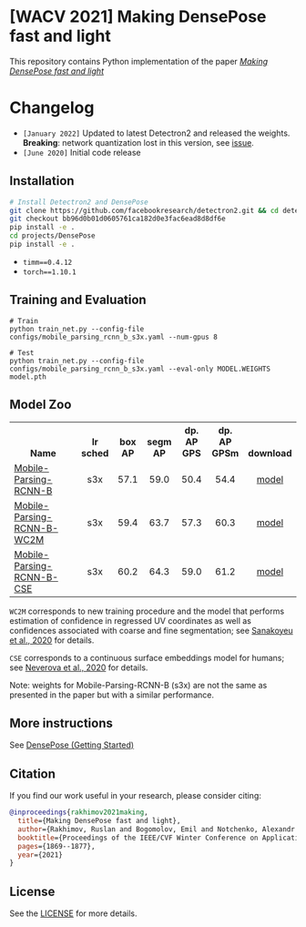 # \[WACV 2021\] Making DensePose fast and light

This repository contains Python implementation of the paper [_Making DensePose fast and
light_](http://arxiv.org/abs/2006.15190)

# Changelog

- `[January 2022]` Updated to latest Detectron2 and released the weights. **Breaking**: network quantization lost in this version, see [issue](https://github.com/zetyquickly/DensePoseFnL/issues/17).
- `[June 2020]` Initial code release

## Installation

```bash
# Install Detectron2 and DensePose
git clone https://github.com/facebookresearch/detectron2.git && cd detectron2
git checkout bb96d0b01d0605761ca182d0e3fac6ead8d8df6e
pip install -e .
cd projects/DensePose
pip install -e .
```

* `timm==0.4.12`
* `torch==1.10.1`

## Training and Evaluation

```
# Train
python train_net.py --config-file configs/mobile_parsing_rcnn_b_s3x.yaml --num-gpus 8

# Test
python train_net.py --config-file configs/mobile_parsing_rcnn_b_s3x.yaml --eval-only MODEL.WEIGHTS model.pth
```

## <a name="ModelZoo"></a> Model Zoo

<table><tbody>
<!-- START TABLE -->
<!-- TABLE HEADER -->
<th valign="bottom">Name</th>
<th valign="bottom">lr<br/>sched</th>
<th valign="bottom">box<br/>AP</th>
<th valign="bottom">segm<br/>AP</th>
<th valign="bottom">dp. AP<br/>GPS</th>
<th valign="bottom">dp. AP<br/>GPSm</th>
<th valign="bottom">download</th>
<!-- TABLE BODY -->
<!-- ROW: Mobile-Parsing-RCNN-B -->
<tr><td align="left"><a href="../configs/mobile_parsing_rcnn_b_s3x.yaml">Mobile-Parsing-RCNN-B</a></td>
<td align="center">s3x</td>
<td align="center">57.1</td>
<td align="center">59.0</td>
<td align="center">50.4</td>
<td align="center">54.4</td>
<td align="center"><a href="https://drive.google.com/file/d/1yC5QBT0fYmMrI40RhrA3nB5Pa-F7XpFt/view?usp=sharing">model</a></td>
</tr>
<!-- ROW: Mobile-Parsing-RCNN-B-WC2M -->
<tr><td align="left"><a href="../configs/mobile_parsing_rcnn_b_wc2m_s3x.yaml">Mobile-Parsing-RCNN-B-WC2M</a></td>
<td align="center">s3x</td>
<td align="center">59.4</td>
<td align="center">63.7</td>
<td align="center">57.3</td>
<td align="center">60.3</td>
<td align="center"><a href="https://drive.google.com/file/d/1yEBH7ArbadycdSW-Yk1rM5Hl0v3HE7_V/view?usp=sharing">model</a></td>
</tr>
<!-- ROW: Mobile-Parsing-RCNN-B-CSE -->
<tr><td align="left"><a href="../configs/mobile_parsing_rcnn_b_cse_s3x.yaml">Mobile-Parsing-RCNN-B-CSE</a></td>
<td align="center">s3x</td>
<td align="center">60.2</td>
<td align="center">64.3</td>
<td align="center">59.0</td>
<td align="center">61.2</td>
<td align="center"><a href="https://drive.google.com/file/d/1yfZuM8git92NFVEP2PtjBeMyJuXSeLj3/view?usp=sharing">model</a></td>
</tr>
</tbody></table>

`WC2M` corresponds to new training procedure and the model that performs estimation of confidence in regressed UV
coordinates as well as confidences associated with coarse and fine segmentation;
see [Sanakoyeu et al., 2020](https://arxiv.org/pdf/2003.00080.pdf) for details.

`CSE` corresponds to a continuous surface embeddings model for humans;
see [Neverova et al., 2020](https://arxiv.org/abs/2011.12438) for details.

Note: weights for Mobile-Parsing-RCNN-B (s3x) are not the same as presented in the paper but with a similar performance.

## More instructions

See [ DensePose (Getting Started) ](https://github.com/facebookresearch/detectron2/blob/bb96d0b01d0605761ca182d0e3fac6ead8d8df6e/projects/DensePose/doc/GETTING_STARTED.md)

## Citation

If you find our work useful in your research, please consider citing:

```BibTeX
@inproceedings{rakhimov2021making,
  title={Making DensePose fast and light},
  author={Rakhimov, Ruslan and Bogomolov, Emil and Notchenko, Alexandr and Mao, Fung and Artemov, Alexey and Zorin, Denis and Burnaev, Evgeny},
  booktitle={Proceedings of the IEEE/CVF Winter Conference on Applications of Computer Vision},
  pages={1869--1877},
  year={2021}
}
```

## License

See the [LICENSE](LICENSE) for more details.
